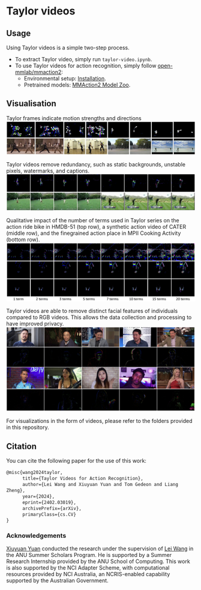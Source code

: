 # Taylor videos

## Usage

Using Taylor videos is a simple two-step process.

- To extract Taylor video, simply run `taylor-video.ipynb`.
- To use Taylor videos for action recognition, simply follow [open-mmlab/mmaction2](https://github.com/open-mmlab/mmaction2?tab=readme-ov-file):
  - Environmental setup: [Installation](https://mmaction2.readthedocs.io/en/latest/get_started/installation.html).
  - Pretrained models: [MMAction2 Model Zoo](https://mmaction2.readthedocs.io/en/latest/model_zoo/modelzoo.html).

## Visualisation

Taylor frames indicate motion strengths and directions
![Alt Text](https://github.com/LeiWangR/video-ar/blob/main/images/dir-str.png)

Taylor videos remove redundancy, such as static backgrounds, unstable pixels, watermarks, and captions.
![Alt Text](https://github.com/LeiWangR/video-ar/blob/main/images/rem-cap.png)

Qualitative impact of the number of terms used in Taylor series on the action ride bike in HMDB-51 (top row), a synthetic action video of CATER (middle row), and the finegrained action place in MPII Cooking Activity (bottom row). 
![Alt Text](https://github.com/LeiWangR/video-ar/blob/main/images/terms.png)

Taylor videos are able to remove distinct facial features of individuals compared to RGB videos. This allows the data collection and processing to have improved privacy.
![Alt Text](https://github.com/LeiWangR/video-ar/blob/main/images/face.png)

For visualizations in the form of videos, please refer to the folders provided in this repository.

## Citation

You can cite the following paper for the use of this work:

```
@misc{wang2024taylor,
      title={Taylor Videos for Action Recognition}, 
      author={Lei Wang and Xiuyuan Yuan and Tom Gedeon and Liang Zheng},
      year={2024},
      eprint={2402.03019},
      archivePrefix={arXiv},
      primaryClass={cs.CV}
}
```

### Acknowledgements

[Xiuyuan Yuan](https://jackyuanx.github.io/) conducted the research under the supervision of [Lei Wang](https://leiwangr.github.io/) in the ANU Summer Scholars Program. He is supported by a Summer Research Internship provided by the ANU School of Computing. This work is also supported by the NCI Adapter Scheme, with computational resources provided by NCI Australia, an NCRIS-enabled capability supported by the Australian Government.
